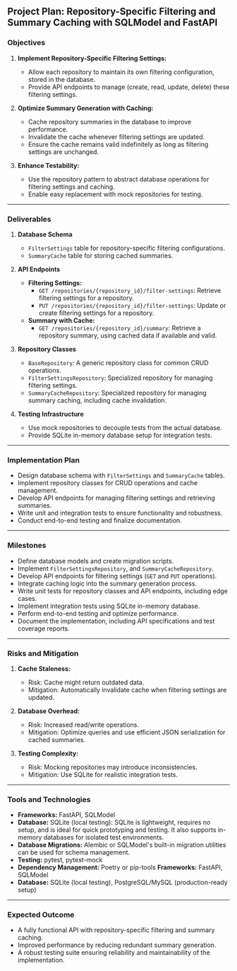 ## Project Plan: Repository-Specific Filtering and Summary Caching with SQLModel and FastAPI

### Objectives

1. **Implement Repository-Specific Filtering Settings:**

   - Allow each repository to maintain its own filtering configuration, stored in the database.
   - Provide API endpoints to manage (create, read, update, delete) these filtering settings.

2. **Optimize Summary Generation with Caching:**

   - Cache repository summaries in the database to improve performance.
   - Invalidate the cache whenever filtering settings are updated.
   - Ensure the cache remains valid indefinitely as long as filtering settings are unchanged.

3. **Enhance Testability:**

   - Use the repository pattern to abstract database operations for filtering settings and caching.
   - Enable easy replacement with mock repositories for testing.

---

### Deliverables

1. **Database Schema**

   - `FilterSettings` table for repository-specific filtering configurations.
   - `SummaryCache` table for storing cached summaries.

2. **API Endpoints**

   - **Filtering Settings:**
     - `GET /repositories/{repository_id}/filter-settings`: Retrieve filtering settings for a repository.
     - `PUT /repositories/{repository_id}/filter-settings`: Update or create filtering settings for a repository.
   - **Summary with Cache:**
     - `GET /repositories/{repository_id}/summary`: Retrieve a repository summary, using cached data if available and valid.

3. **Repository Classes**

   - `BaseRepository`: A generic repository class for common CRUD operations.
   - `FilterSettingsRepository`: Specialized repository for managing filtering settings.
   - `SummaryCacheRepository`: Specialized repository for managing summary caching, including cache invalidation.

4. **Testing Infrastructure**

   - Use mock repositories to decouple tests from the actual database.
   - Provide SQLite in-memory database setup for integration tests.

---

### Implementation Plan

- Design database schema with `FilterSettings` and `SummaryCache` tables.
- Implement repository classes for CRUD operations and cache management.
- Develop API endpoints for managing filtering settings and retrieving summaries.
- Write unit and integration tests to ensure functionality and robustness.
- Conduct end-to-end testing and finalize documentation.

---

### Milestones

- Define database models and create migration scripts.
- Implement `FilterSettingsRepository`, and `SummaryCacheRepository`.
- Develop API endpoints for filtering settings (`GET` and `PUT` operations).
- Integrate caching logic into the summary generation process.
- Write unit tests for repository classes and API endpoints, including edge cases.
- Implement integration tests using SQLite in-memory database.
- Perform end-to-end testing and optimize performance.
- Document the implementation, including API specifications and test coverage reports.

---

### Risks and Mitigation

1. **Cache Staleness:**

   - Risk: Cache might return outdated data.
   - Mitigation: Automatically invalidate cache when filtering settings are updated.

2. **Database Overhead:**

   - Risk: Increased read/write operations.
   - Mitigation: Optimize queries and use efficient JSON serialization for cached summaries.

3. **Testing Complexity:**

   - Risk: Mocking repositories may introduce inconsistencies.
   - Mitigation: Use SQLite for realistic integration tests.

---

### Tools and Technologies

- **Frameworks:** FastAPI, SQLModel
- **Database:** SQLite (local testing): SQLite is lightweight, requires no setup, and is ideal for quick prototyping and testing. It also supports in-memory databases for isolated test environments.
- **Database Migrations:** Alembic or SQLModel's built-in migration utilities can be used for schema management.
- **Testing:** pytest, pytest-mock
- **Dependency Management:** Poetry or pip-tools **Frameworks:** FastAPI, SQLModel
- **Database:** SQLite (local testing), PostgreSQL/MySQL (production-ready setup)

---

### Expected Outcome

- A fully functional API with repository-specific filtering and summary caching.
- Improved performance by reducing redundant summary generation.
- A robust testing suite ensuring reliability and maintainability of the implementation.
